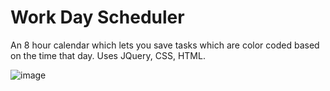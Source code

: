 # Work Day Scheduler 

An 8 hour calendar which lets you save tasks which are color coded based on the time that day. Uses JQuery, CSS, HTML.

![image](https://user-images.githubusercontent.com/35638932/172755909-5ceca68d-02d6-4bc2-bf27-5dbdfc588608.png)


